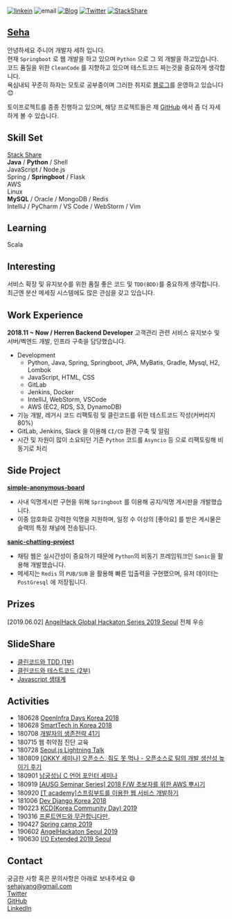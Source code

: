 [![linkein](https://img.shields.io/badge/LinkedIn-남윤지-blue.svg?style=flat)](https://www.linkedin.com/in/%EC%9C%A4%EC%A7%80-%EB%82%A8-09b834165/)
![email](https://img.shields.io/badge/Email-sehajyang@gmail.com-red.svg)
[![Blog](https://img.shields.io/badge/Blog-sehajyang.github.io-yellowgreen.svg?style=flat)](https://sehajyang.github.io/) 
[![Twitter](https://img.shields.io/badge/Twitter-@sehajyang-skyblue.svg?style=flat)](https://twitter.com/sehajyang) 
[![StackShare](https://img.shields.io/badge/Tech-StackShare-lightgray.svg?style=flat)](https://stackshare.io/sehajyang/my-stack)

## [Seha](https://about.me/sehajyang)

안녕하세요 주니어 개발자 세하 입니다.  
현재 `Springboot` 로 웹 개발을 하고 있으며 `Python` 으로 그 외 개발을 하고있습니다.  
코드 품질을 위한 `CleanCode` 를 지향하고 있으며 테스트코드 짜는것을 중요하게 생각합니다.   
욕심내되 꾸준히 하자는 모토로 공부중이며 그러한 취지로 [블로그](https://sehajyang.github.io/)를 운영하고 있습니다 😊 

토이프로젝트를 종종 진행하고 있으며, 해당 프로젝트들은 제 [GitHub](https://github.com/sehajyang) 에서 좀 더 자세하게 볼 수 있습니다.  

## Skill Set
[Stack Share](https://stackshare.io/sehajyang/my-stack)   
**Java** / **Python** / Shell    
JavaScript / Node.js   
Spring / **Springboot** / Flask  
AWS   
Linux     
**MySQL** / Oracle / MongoDB / Redis   
IntelliJ / PyCharm / VS Code / WebStorm / Vim   

## Learning
Scala

## Interesting
서비스 확장 및 유지보수를 위한 품질 좋은 코드 및 `TDD(BDD)`를 중요하게 생각합니다.  
최근엔 분산 메세징 시스템에도 많은 관심을 갖고 있습니다.

## Work Experience
**2018.11 ~ Now / Herren Backend Developer**
고객관리 관련 서비스 유지보수 및 서버/벡엔드 개발, 인프라 구축을 담당했습니다. 
* Development
  * Python, Java, Spring, Springboot, JPA, MyBatis, Gradle, Mysql, H2, Lombok
  * JavaScript, HTML, CSS
  * GitLab
  * Jenkins, Docker
  * IntelliJ, WebStorm, VSCode 
  * AWS (EC2, RDS, S3, DynamoDB)
* 기능 개발, 레거시 코드 리팩토링 및 클린코드를 위한 테스트코드 작성(커버리지 80%)
* GitLab, Jenkins, Slack 을 이용해 `CI/CD` 환경 구축 및 알림
* 시간 및 자원이 많이 소요되던 기존 `Python` 코드를 `Asyncio` 등 으로 리팩토링해 비동기로 처리

## Side Project
[**simple-anonymous-board**](https://github.com/sehajyang/simple-anonymous-board)
* 사내 익명게시판 구현을 위해 `Springboot` 를 이용해 공지/익명 게시판을 개발했습니다.
* 이중 암호화로 강력한 익명을 지원하며, 일정 수 이상의 [좋아요] 를 받은 게시물은 슬랙의 특정 채널에 전송됩니다.

[**sanic-chatting-project**](https://github.com/sehajyang/sanic-chatting-project)
* 채팅 웹은 실시간성이 중요하기 때문에 `Python`의 비동기 프레임워크인 `Sanic`을 활용해 개발했습니다.
* 메세지는 `Redis` 의 `PUB/SUB` 을 활용해 빠른 입출력을 구현했으며, 유저 데이터는 `PostGresql` 에 저장됩니다.  

## Prizes
[2019.06.02] [AngelHack Global Hackaton Series 2019 Seoul](https://www.hackathon.io/connectus3) 전체 우승 

## SlideShare
* [클린코드와 TDD (1부)](https://www.slideshare.net/herrenstudy/tdd-142039199)
* [클린코드와 테스트코드 (2부)](https://www.slideshare.net/herrenstudy/ss-152309289)
* [Javascript 생태계](https://www.slideshare.net/herrenstudy/javascript-130085326)

## Activities
* 180628 [OpenInfra Days Korea 2018](https://www.openinfradays.kr/)
* 180628 [SmartTech in Korea 2018](http://www.smarttechshow.co.kr/)
* 180708 [개발자의 생존전략 41기](https://onoffmix.com/event/139310)
* 180715 웹 취약점 진단 교육
* 180728 [Seoul.js Lightning Talk](https://seoul.js.org/meetups/2018.07.27.html)
* 180809 [[OKKY 세미나] 오픈소스, 줘도 못 먹나 - 오픈소스로 팀의 개발 생산성 높이기 후기](https://sehajyang.github.io/2018/08/09/okky-opensource-seminar.html)
* 180901 [남궁성님 C 언어 포인터 세미나](https://m.cafe.naver.com/ArticleRead.nhn?clubid=10286641&articleid=154893&page=1&boardtype=L&menuid=208)
* 180919 [[AUSG Seminar Series] 2018 F/W 초보자를 위한 AWS 뿌시기](https://www.meetup.com/ko-KR/awskrug/events/254611413/)
* 180920 [[T academy]스프링부트를 이용한 웹 서비스 개발하기](https://tacademy.skplanet.com/front/tacademy/courseinfo/campus.action)
* 181006 [Dev Django Korea 2018](https://festa.io/events/86)
* 190223 [KCD(Korea Community Day) 2019](https://kcd2019.festa.io/)
* 190316 [프론트엔드와 무관합니다만,](https://festa.io/events/212)
* 190427 [Spring camp 2019](https://www.springcamp.io/2019)
* 190602 [AngelHackaton Seoul 2019](https://event-us.kr/angelhackseoul/event/7465)
* 190630 [I/O Extended 2019 Seoul](https://festa.io/events/299)

## Contact
궁금한 사항 혹은 문의사항은 아래로 보내주세요 😄  
[sehajyang@gmail.com](mailto:sehajyang@gmail.com)  
[Twitter](https://twitter.com/sehajyang)   
[GitHub](https://github.com/sehajyang)   
[LinkedIn](https://www.linkedin.com/in/%EC%9C%A4%EC%A7%80-%EB%82%A8-09b834165/)

